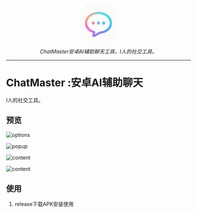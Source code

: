 <div align="center">
  <a href="https://lishiyuan.com"><img width="100px" alt="logo" src="docs/icon.png"/></a>
  <p><em>ChatMaster安卓AI辅助聊天工具，I人的社交工具。</em></p>
</div>

---

# ChatMaster :安卓AI辅助聊天

I人的社交工具。

## 预览 

![options](docs/options.png)

![popup](docs/popup.png)

![content](docs/content.png)

![content](docs/user.png)


## 使用

1. release下载APK安装使用


